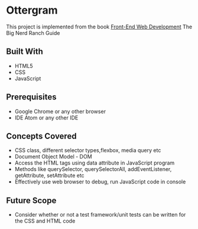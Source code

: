 # Ottergram

This project is implemented from the book [Front-End Web Development](https://bignerdranch.com/books/front-end-web-development-the-big-nerd-ranch-guide/) The Big Nerd Ranch Guide

## Built With
- HTML5 
- CSS 
- JavaScript

## Prerequisites 
- Google Chrome or any other browser 
- IDE Atom or any other IDE 

## Concepts Covered 
- CSS class, different selector types,flexbox, media query etc 
- Document Object Model - DOM 
- Access the HTML tags using data attribute in JavaScript program
- Methods like querySelector, querySelectorAll, addEventListener, getAttribute, setAttribute etc
- Effectively use web browser to debug, run JavaScript code in console 

## Future Scope 
- Consider whether or not a test framework/unit tests can be written for the CSS and HTML code 
